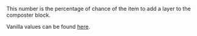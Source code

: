 This number is the percentage of chance of the item to add a layer to the composter block.

Vanilla values can be found [here](https://minecraft.fandom.com/wiki/Composter#Composting).